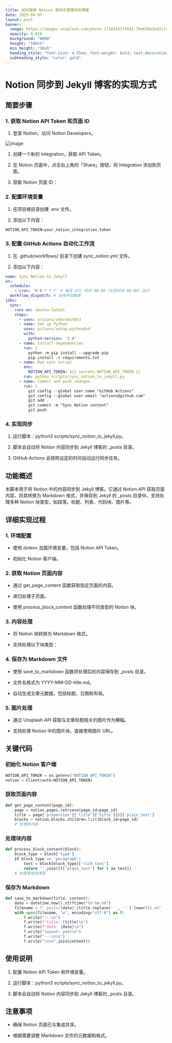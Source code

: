 ```yaml
---
title: 如何使用 Notion 来同步管理你的博客
date: 2025-04-07
layout: post
banner:
  image: https://images.unsplash.com/photo-1718343174531-79e678e3e821?crop=entropy&cs=tinysrgb&fit=max&fm=jpg&ixid=M3w2OTIwMzJ8MHwxfHJhbmRvbXx8fHx8fHx8fDE3NDQwNTA0OTN8&ixlib=rb-4.0.3&q=80&w=1080
  opacity: 0.618
  background: "#000"
  height: "100vh"
  min_height: "38vh"
  heading_style: "font-size: 4.25em; font-weight: bold; text-decoration: underline"
  subheading_style: "color: gold"
---
```


# Notion 同步到 Jekyll 博客的实现方式

## 简要步骤

### 1. 获取 Notion API Token 和页面 ID

1. 登录 Notion，访问 Notion Developers。

![image](https://prod-files-secure.s3.us-west-2.amazonaws.com/a7a0cc5a-89b9-4cda-8686-1fba0ca52f40/d19c1afe-dea5-4312-9333-786b0ba83054/image.png?X-Amz-Algorithm=AWS4-HMAC-SHA256&X-Amz-Content-Sha256=UNSIGNED-PAYLOAD&X-Amz-Credential=ASIAZI2LB4666SGRAQHS%2F20250407%2Fus-west-2%2Fs3%2Faws4_request&X-Amz-Date=20250407T182813Z&X-Amz-Expires=3600&X-Amz-Security-Token=IQoJb3JpZ2luX2VjEOr%2F%2F%2F%2F%2F%2F%2F%2F%2F%2FwEaCXVzLXdlc3QtMiJHMEUCIQClomtEI0jBkok5UOQchiRAaOPMJdqt%2B4EKmLvgsR97MQIgVHk%2BldH5e2GmYUsStzirA9kYBUG6Fx%2BCuijgRzA3b54q%2FwMIYxAAGgw2Mzc0MjMxODM4MDUiDN9uTmlE7x5%2FrN1o7ircA9VL2GTpfAMW0uRWFIF3EZNFXn%2BxSSpmQGKfc9rO1Yw8jZvrYXcgF8fcUHYX75q9jcQWIJjOzNqRrLkh63tu40S4gl%2FQ4kScfAjc0fWU%2Bboe9IGdcF7WsIIk51DjotzbXWxAbQW3W1tt6pmP4px%2FTIrhoeTjD%2FGdrYo38NGfZXrdO2aIl90gdGLy85V8CviqPde2fmmvfTLNESWVPuUVKMvvpmGFVC6TNQwRpGu%2B7PDuVXqGo9EqJK0vDpu4CmZXZTTRX384lyVKr8wq12UiCFtrwBEZ%2FasOLIesFmTF9OezsIAPHmgNRUPiJFWxp83ui9Q2FsZQIS559QugEvLz0bI7dYqsbtwPVFgFPvfxgy814vVvAOPq3dyPtYeXkV9HKtAi3TXXZ0ctw4pONU5Gl9HZddHPANTmXzEVWOUYBDF2yYaP%2BdH8unqgJuKx3IFV%2BcDino99iBLdb1%2FjwMv2lMnXUt7jAJKkAdqyTfZXrBnMr%2FMze8KgSCGfiUIZBsanqlU3wlzmEs5ChwMrDU04%2BIk752wqyFoGXQauJs%2Fvm8%2F9R3uLwNsOl3GZBqIrlLQx9euS6mUohEprlgjBdc4DBka7H3ka1SOYt8aDqAJB0Tz9s5e3DMGyC3eDhzpeMNaj0L8GOqUBRMk8dABat%2FlPKhxoLPndex3AeTHXfgK5wfxSYrnPZnL7nYzvCplbLq72dipMaGQsSu4h938i0WF7cHhPqwC5EQvTxvUQoS8FWyGq4uzE2F3NHXQtfD841wAWZOLpIFLRDlto62rigrSQLeREWhpqJvpBQU09uMKsQOlIGl8xzz1ajrgeC6zOibgRKz1aR%2FiQhXcAVjwGv6uQhGIyWEKFkYnIJIcv&X-Amz-Signature=9b54418dfe75130705271c50cd96d30c0c8c086e51b5161923b7bc4c626d0393&X-Amz-SignedHeaders=host&x-id=GetObject)

1. 创建一个新的 Integration，获取 API Token。

1. 在 Notion 页面中，点击右上角的「Share」按钮，将 Integration 添加到页面。

1. 获取 Notion 页面 ID：


### 2. 配置环境变量

1. 在项目根目录创建 .env 文件。

1. 添加以下内容：

```javascript
NOTION_API_TOKEN=your_notion_integration_token
```

### 3. 配置 GitHub Actions 自动化工作流

1. 在 .github/workflows/ 目录下创建 sync_notion.yml 文件。

1. 添加以下内容：

```yaml
name: Sync Notion to Jekyll
on:
  schedule:
    - cron: '0 0 * * *' # 每天 UTC 时间 00:00（北京时间 08:00）运行
  workflow_dispatch: # 支持手动触发
jobs:
  sync:
    runs-on: ubuntu-latest
    steps:
      - uses: actions/checkout@v3
      - name: Set up Python
        uses: actions/setup-python@v4
        with:
          python-version: '3.9'
      - name: Install dependencies
        run: |
          python -m pip install --upgrade pip
          pip install -r requirements.txt
      - name: Run sync script
        env:
          NOTION_API_TOKEN: ${{ secrets.NOTION_API_TOKEN }}
        run: python scripts/sync_notion_to_jekyll.py
      - name: Commit and push changes
        run: |
          git config --global user.name "GitHub Actions"
          git config --global user.email "actions@github.com"
          git add .
          git commit -m "Sync Notion content"
          git push
```

### 4. 实现同步

1. 运行脚本：python3 scripts/sync_notion_to_jekyll.py。

1. 脚本会自动将 Notion 内容同步到 Jekyll 博客的 _posts 目录。

1. GitHub Actions 会按照设定的时间自动运行同步任务。

## 功能概述

本脚本用于将 Notion 中的内容同步到 Jekyll 博客。它通过 Notion API 获取页面内容，将其转换为 Markdown 格式，并保存到 Jekyll 的 _posts 目录中。支持处理多种 Notion 块类型，如段落、标题、列表、代码块、图片等。

## 详细实现过程

### 1. 环境配置

- 使用 dotenv 加载环境变量，包括 Notion API Token。

- 初始化 Notion 客户端。

### 2. 获取 Notion 页面内容

- 通过 get_page_content 函数获取指定页面的内容。

- 递归处理子页面。

- 使用 process_block_content 函数处理不同类型的 Notion 块。

### 3. 内容处理

- 将 Notion 块转换为 Markdown 格式。

- 支持处理以下块类型：


### 4. 保存为 Markdown 文件

- 使用 save_to_markdown 函数将处理后的内容保存到 _posts 目录。

- 文件名格式为 YYYY-MM-DD-title.md。

- 自动生成文章元数据，包括标题、日期和布局。

### 5. 图片处理

- 通过 Unsplash API 获取与文章标题相关的图片作为横幅。

- 支持处理 Notion 中的图片块，直接使用图片 URL。

## 关键代码

### 初始化 Notion 客户端

```python
NOTION_API_TOKEN = os.getenv("NOTION_API_TOKEN")
notion = Client(auth=NOTION_API_TOKEN)
```

### 获取页面内容

```python
def get_page_content(page_id):
    page = notion.pages.retrieve(page_id=page_id)
    title = page['properties']['title']['title'][0]['plain_text']
    blocks = notion.blocks.children.list(block_id=page_id)
    # 处理块内容
```

### 处理块内容

```python
def process_block_content(block):
    block_type = block['type']
    if block_type == 'paragraph':
        text = block[block_type]['rich_text']
        return ''.join([t['plain_text'] for t in text])
    # 处理其他块类型
```

### 保存为 Markdown

```python
def save_to_markdown(title, content):
    date = datetime.now().strftime("%Y-%m-%d")
    filename = f"_posts/{date}-{title.replace(' ', '-').lower()}.md"
    with open(filename, "w", encoding="utf-8") as f:
        f.write("---\n")
        f.write(f"title: {title}\n")
        f.write(f"date: {date}\n")
        f.write("layout: post\n")
        f.write("---\n\n")
        f.write("\n\n".join(content))
```

## 使用说明

1. 配置 Notion API Token 和环境变量。

1. 运行脚本：python3 scripts/sync_notion_to_jekyll.py。

1. 脚本会自动将 Notion 内容同步到 Jekyll 博客的 _posts 目录。

## 注意事项

- 确保 Notion 页面已与集成共享。

- 根据需要调整 Markdown 文件的元数据和格式。